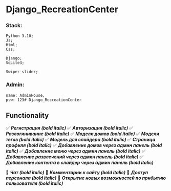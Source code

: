 # Django_RecreationCenter

### Stack:
    Python 3.10;
    Js;
    Html;
    Css;

    Django;
    SqLite3;

    Swiper-slider;

### Admin:
    name: AdminHouse,
    psw: 123# Django_RecreationCenter


## Functionality
   :white_check_mark: ***Регистрация (bold italic)***
   :white_check_mark: ***Авторизация (bold italic)***
   :white_check_mark: ***Разлогинивание (bold italic)***
   :white_check_mark: ***Модели домов (bold italic)***
   :white_check_mark: ***Модели тегов (bold italic)***
   :white_check_mark: ***Модель для слайдера (bold italic)***
   :white_check_mark: ***Страница профиля (bold italic)***
   :white_check_mark: ***Добавление домов через админ панель (bold italic)***
   :white_check_mark: ***Добавление меню через админ панель (bold italic)***
   :white_check_mark: ***Добавление развлечений через админ панель (bold italic)***
   :white_check_mark: ***Добавление контента в слайдер через админ панель (bold italic)***
   
   :black_square_button: ***Чат (bold italic)***
   :black_square_button: ***Комментарии к сайту (bold italic)***
   :black_square_button: ***Доступ персонала (bold italic)***
   :black_square_button: ***Открытие новых возможностей по прибытию пользователя (bold italic)***

